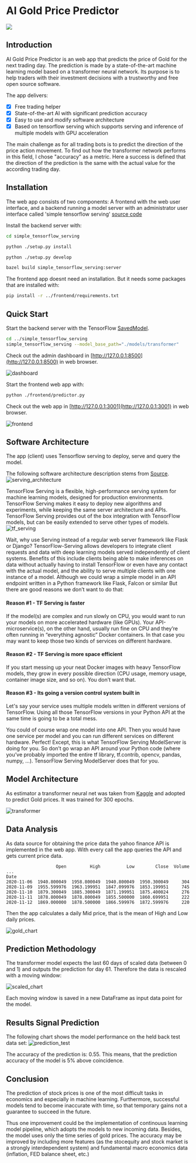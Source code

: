 # AI Gold Price Predictor

![](https://www.artnet.de/WebServices/images/ll00357lldm1VJFgETeR3CfDrCWvaHBOcBubF/hajime-sorayama-sexy-robot-gold-be@rbrick-1000.jpg)

## Introduction

AI Gold Price Predictor is an web app that predicts the price of Gold for the next trading day. The prediction is made by a state-of-the-art machine learning model based on a transformer neural network. Its purpose is to help traders with their investment decisions with a trustworthy and free open source software.

The app delivers:
* [x] Free trading helper 
* [x] State-of-the-art AI with significant prediction accuracy
* [x] Easy to use and modify software architecture 
* [x] Based on tensorflow serving which supports serving and inference of multiple models with GPU acceleration

The main challenge as for all trading bots is to predict the direction of the price action movement. To find out how the transformer network performs in this field, I chose  "accuracy" as a metric. Here a success is defined that the direction of the prediction is the same with the actual value for the according trading day.

## Installation

The web app consists of two components: 
A frontend with the web user interface, and a backend running a model server with an administrator user interface called 'simple tensorflow serving' [source code](https://github.com/dachkovski/simple_tensorflow_serving)

Install the backend server with:

```bash
cd simple_tensorflow_serving

python ./setup.py install

python ./setup.py develop

bazel build simple_tensorflow_serving:server

```

The frontend app doesnt need an installation. But it needs some packages that are installed with:

```bash
pip install -r ../frontend/requirements.txt

```


## Quick Start

Start the backend server with the TensorFlow [SavedModel](https://www.tensorflow.org/programmers_guide/saved_model).

```bash
cd ../simple_tensorflow_serving
simple_tensorflow_serving --model_base_path="./models/transformer"
```

Check out the admin dashboard in [http://127.0.0.1:8500](http://127.0.0.1:8500) in web browser.
 
![dashboard](https://github.com/Dachkovski/simple_tensorflow_serving/blob/9064944828d35f1c30e2dcd82f409802ad5f59d3/images/dashboard.png)

Start the frontend web app with:

```bash
python ./frontend/predictor.py
```

Check out the web app in [http://127.0.0.1:3001](http://127.0.0.1:3001) in web browser.
 
![frontend](./frontend/static/images/frontend.png)

## Software Architecture
The app (client) uses Tensorflow serving to deploy, serve and query the model.

The following software architecture description stems from [Source](https://github.com/llSourcell/Make_Money_with_Tensorflow_2.0).
![serving_architecture](./frontend/static/images/serving_architecture.svg)

TensorFlow Serving is a flexible, high-performance serving system for machine learning models, designed for production environments.
TensorFlow Serving makes it easy to deploy new algorithms and experiments, while keeping the same server architecture and APIs.
TensorFlow Serving provides out of the box integration with TensorFlow models, but can be easily extended to serve other types of models.
![tf_serving](./frontend/static/images/tf_serving.jpg)

Wait, why use Serving instead of a regular web server framework like Flask or Django?
TensorFlow-Serving allows developers to integrate client requests and data with deep learning models served independently of client systems.
Benefits of this include clients being able to make inferences on data without actually having to install TensorFlow or even have any contact with the actual model, and the ability to serve multiple clients with one instance of a model.
Although we could wrap a simple model in an API endpoint written in a Python framework like Flask, Falcon or similar But there are good reasons we don’t want to do that:

#### Reason #1 - TF Serving is faster
If the model(s) are complex and run slowly on CPU, you would want to run your models on more accelerated hardware (like GPUs). Your API-microservice(s), on the other hand, usually run fine on CPU and they’re often running in “everything agnostic” Docker containers. In that case you may want to keep those two kinds of services on different hardware.
#### Reason #2 - TF Serving is more space efficient
If you start messing up your neat Docker images with heavy TensorFlow models, they grow in every possible direction (CPU usage, memory usage, container image size, and so on). You don’t want that.
#### Reason #3 - Its going a version control system built in
Let's say your service uses multiple models written in different versions of TensorFlow. Using all those TensorFlow versions in your Python API at the same time is going to be a total mess.

You could of course wrap one model into one API. Then you would have one service per model and you can run different services on different hardware. Perfect! Except, this is what TensorFlow Serving ModelServer is doing for you. So don’t go wrap an API around your Python code (where you’ve probably imported the entire tf library, tf.contrib, opencv, pandas, numpy, …). TensorFlow Serving ModelServer does that for you. 


## Model Architecture

As estimator a transformer neural net was taken from [Kaggle](https://www.kaggle.com/shujian/transformer-with-lstm) and adopted to predict Gold prices. It was trained for 300 epochs.

![transformer](./frontend/static/images/transformer.png)

## Data Analysis

As data source for obtaining the price data the yahoo finance API is implemented in the web app. With every call the app queries the API and gets current price data. 
```
                   Open         High          Low        Close  Volume  ...
Date                                                                     
2020-11-06  1940.800049  1958.800049  1940.800049  1950.300049     304   
2020-11-09  1955.599976  1963.199951  1847.099976  1853.199951     745   
2020-11-10  1879.300049  1885.300049  1871.199951  1875.400024     276   
2020-11-11  1878.800049  1878.800049  1855.500000  1860.699951     222   
2020-11-12  1869.000000  1878.500000  1866.599976  1872.599976     220  
```
Then the app calculates a daily Mid price, that is the mean of High and Low daily prices. 

![gold_chart](./frontend/static/images/gold_chart.png)

## Prediction Methodology
The transformer model expects the last 60 days of scaled data (between 0 and 1) and outputs the prediction for day 61. Therefore the data is rescaled with a moving window:

![scaled_chart](./frontend/static/images/scaled_chart.png)

Each moving window is saved in a new DataFrame as input data point for the model.


## Results Signal Prediction

The following chart shows the model performance on the held back test data set: 
![prediction_test](./frontend/static/images/prediction_test.png)

The accuracy of the prediction is: 0.55. This means, that the prediction accuracy of the model is 5% above coincidence.

## Conclusion

The prediction of stock prices is one of the most difficult tasks in economics and especially in machine learning. Furthermore, successful models tend to become inaccurate with time, so that temporary gains not a guarantee to succeed in the future. 

Thus one improvement could be the implementation of continouus learning model pipeline, which adopts the models to new incoming data. 
Besides, the model uses only the time series of gold prices. The accuracy may be improved by including more features (as the stocequity and stock market is a strongly interdependent system) and fundamental macro economics data (inflation, FED balance sheet, etc.) 

